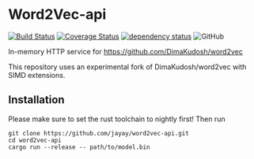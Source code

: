 # Word2Vec-api
[![Build Status](https://travis-ci.org/jayay/word2vec-api.svg?branch=master)](https://travis-ci.org/jayay/word2vec-api) [![Coverage Status](https://coveralls.io/repos/github/jayay/word2vec-api/badge.svg?branch=master)](https://coveralls.io/github/jayay/word2vec-api?branch=master) [![dependency status](https://deps.rs/repo/github/jayay/word2vec-api/status.svg)](https://deps.rs/repo/github/jayay/word2vec-api) ![GitHub](https://img.shields.io/github/license/jayay/word2vec-api)

In-memory HTTP service for https://github.com/DimaKudosh/word2vec

This repository uses an experimental fork of DimaKudosh/word2vec with SIMD extensions.


## Installation
Please make sure to set the rust toolchain to nightly first! Then run

```
git clone https://github.com/jayay/word2vec-api.git
cd word2vec-api
cargo run --release -- path/to/model.bin
```
